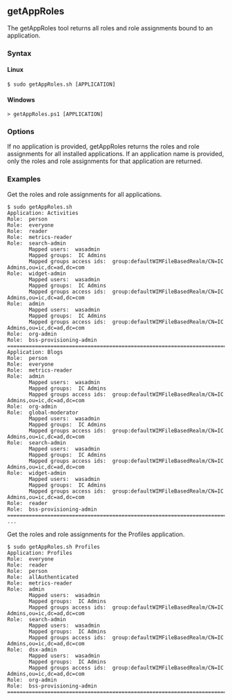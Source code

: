 ## getAppRoles

The getAppRoles tool returns all roles and role assignments bound to an application.

### Syntax

#### Linux
```
$ sudo getAppRoles.sh [APPLICATION]
```

#### Windows
```
> getAppRoles.ps1 [APPLICATION]
```

### Options

If no application is provided, getAppRoles returns the roles and role assignments for all installed applications. If an 
application name is provided, only the roles and role assignments for that application are returned.

### Examples

Get the roles and role assignments for all applications.

```
$ sudo getAppRoles.sh
Application: Activities
Role:  person
Role:  everyone
Role:  reader
Role:  metrics-reader
Role:  search-admin
       Mapped users:  wasadmin
       Mapped groups:  IC Admins
       Mapped groups access ids:  group:defaultWIMFileBasedRealm/CN=IC Admins,ou=ic,dc=ad,dc=com
Role:  widget-admin
       Mapped users:  wasadmin
       Mapped groups:  IC Admins
       Mapped groups access ids:  group:defaultWIMFileBasedRealm/CN=IC Admins,ou=ic,dc=ad,dc=com
Role:  admin
       Mapped users:  wasadmin
       Mapped groups:  IC Admins
       Mapped groups access ids:  group:defaultWIMFileBasedRealm/CN=IC Admins,ou=ic,dc=ad,dc=com
Role:  org-admin
Role:  bss-provisioning-admin
================================================================================
Application: Blogs
Role:  person
Role:  everyone
Role:  metrics-reader
Role:  admin
       Mapped users:  wasadmin
       Mapped groups:  IC Admins
       Mapped groups access ids:  group:defaultWIMFileBasedRealm/CN=IC Admins,ou=ic,dc=ad,dc=com
Role:  org-admin
Role:  global-moderator
       Mapped users:  wasadmin
       Mapped groups:  IC Admins
       Mapped groups access ids:  group:defaultWIMFileBasedRealm/CN=IC Admins,ou=ic,dc=ad,dc=com
Role:  search-admin
       Mapped users:  wasadmin
       Mapped groups:  IC Admins
       Mapped groups access ids:  group:defaultWIMFileBasedRealm/CN=IC Admins,ou=ic,dc=ad,dc=com
Role:  widget-admin
       Mapped users:  wasadmin
       Mapped groups:  IC Admins
       Mapped groups access ids:  group:defaultWIMFileBasedRealm/CN=IC Admins,ou=ic,dc=ad,dc=com
Role:  reader
Role:  bss-provisioning-admin
================================================================================
...
```

Get the roles and role assignments for the Profiles application.
```
$ sudo getAppRoles.sh Profiles
Application: Profiles
Role:  everyone
Role:  reader
Role:  person
Role:  allAuthenticated
Role:  metrics-reader
Role:  admin
       Mapped users:  wasadmin
       Mapped groups:  IC Admins
       Mapped groups access ids:  group:defaultWIMFileBasedRealm/CN=IC Admins,ou=ic,dc=ad,dc=com
Role:  search-admin
       Mapped users:  wasadmin
       Mapped groups:  IC Admins
       Mapped groups access ids:  group:defaultWIMFileBasedRealm/CN=IC Admins,ou=ic,dc=ad,dc=com
Role:  dsx-admin
       Mapped users:  wasadmin
       Mapped groups:  IC Admins
       Mapped groups access ids:  group:defaultWIMFileBasedRealm/CN=IC Admins,ou=ic,dc=ad,dc=com
Role:  org-admin
Role:  bss-provisioning-admin
================================================================================
```